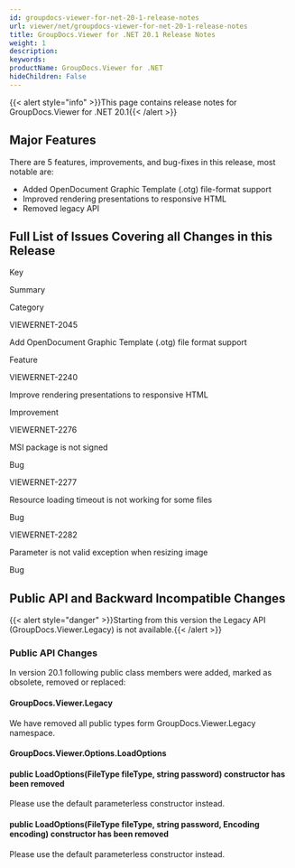 ```yaml
---
id: groupdocs-viewer-for-net-20-1-release-notes
url: viewer/net/groupdocs-viewer-for-net-20-1-release-notes
title: GroupDocs.Viewer for .NET 20.1 Release Notes
weight: 1
description: 
keywords: 
productName: GroupDocs.Viewer for .NET
hideChildren: False
---
```

{{< alert style="info" >}}This page contains release notes for GroupDocs.Viewer for .NET 20.1{{< /alert >}}

## Major Features

  
There are 5 features, improvements, and bug-fixes in this release, most notable are:

*   Added OpenDocument Graphic Template (.otg) file-format support
*   Improved rendering presentations to responsive HTML
*   Removed legacy API

## Full List of Issues Covering all Changes in this Release

Key

Summary

Category

VIEWERNET-2045

Add OpenDocument Graphic Template (.otg) file format support

Feature

VIEWERNET-2240

Improve rendering presentations to responsive HTML 

Improvement

VIEWERNET-2276

MSI package is not signed

Bug

VIEWERNET-2277

Resource loading timeout is not working for some files

Bug

VIEWERNET-2282

Parameter is not valid exception when resizing image

Bug

## Public API and Backward Incompatible Changes

{{< alert style="danger" >}}Starting from this version the Legacy API (GroupDocs.Viewer.Legacy) is not available.{{< /alert >}}

### Public API Changes

In version 20.1 following public class members were added, marked as obsolete, removed or replaced:

#### GroupDocs.Viewer.Legacy

We have removed all public types form GroupDocs.Viewer.Legacy namespace.

#### GroupDocs.Viewer.Options.LoadOptions

#### public LoadOptions(FileType fileType, string password) constructor has been removed

Please use the default parameterless constructor instead.

#### public LoadOptions(FileType fileType, string password, Encoding encoding) constructor has been removed

Please use the default parameterless constructor instead.
